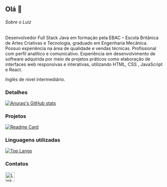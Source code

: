## Olá 👋


###### Sobre o Luiz
Desenvolvedor Full Stack Java em formação pela EBAC – Escola Britânica de Artes Criativas e Tecnologia, graduado em Engenharia Mecânica. Possuo experiência na área de qualidade e vendas técnicas. Profissional com perfil analítico e comunicativo. 
Experiência em desenvolvimento de software adquirida por meio de projetos práticos como elaboração de interfaces web responsivas e interativas, utilizando HTML, CSS , JavaScript e React.

Inglês de nível intermediário.

### Detalhes

[![Anurag's GitHub stats](https://github-readme-stats.vercel.app/api?username=LuizSoares0408&show_icons=true&theme=dark)](https://github.com/anuraghazra/github-readme-stats)

### Projetos

[![Readme Card](https://github-readme-stats.vercel.app/api/pin/?username=LuizSoares0408repo=eplay.github.io&theme=dark)](https://github.com/anuraghazra/github-readme-stats)


### Linguagens utilizadas

[![Top Langs](https://github-readme-stats.vercel.app/api/top-langs/?username=LuizSoares0408&layout=compact)](https://github.com/anuraghazra/github-readme-stats)

### Contatos

[<img src='https://img.shields.io/badge/LinkedIn-0077B5?style=for-the-badge&logo=linkedin&logoColor=white' alt='Linkedin' height='30'>](https://www.linkedin.com/in/luizsoares1994/)

